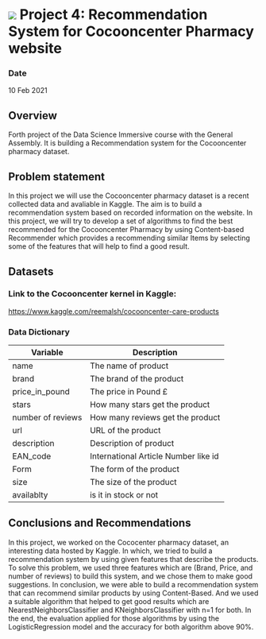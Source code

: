 # ![](https://ga-dash.s3.amazonaws.com/production/assets/logo-9f88ae6c9c3871690e33280fcf557f33.png)  Project 4: Recommendation System for Cocooncenter Pharmacy website


### Date
10 Feb 2021


## Overview
Forth project of the Data Science Immersive course with the General Assembly. It is building a Recommendation system for the Cocooncenter pharmacy dataset.

## Problem statement
In this project we will use the Cocooncenter pharmacy dataset is a recent collected data and avaliable in Kaggle. The aim is to build a recommendation system based on recorded information on the website. In this project, we will try to develop a set of algorithms to find the best recommended for the Cocooncenter Pharmacy by using Content-based Recommender which provides a recommending similar Items by selecting some of the features that will help to find a good result.

## Datasets

### Link to the Cocooncenter kernel in Kaggle:
https://www.kaggle.com/reemalsh/cocooncenter-care-products

### Data Dictionary

| Variable |	Description  |
|----------|-----------------|
| name | The name of product  |
|brand|The brand of the product|
|price_in_pound|The price in Pound £|
|stars|How many stars get the product |
|number of reviews|How many reviews get the product |
|url|URL of the product |
|description|Description of product |
|EAN_code| International Article Number like id|
|Form|The form of the product |
|size|The size of the product|
|availablty|is it in stock or not|


## Conclusions and Recommendations

In this project, we worked on the Cococenter pharmacy dataset, an interesting data hosted by Kaggle. In which, we tried to build a recommendation system by using given features that describe the products. 
To solve this problem, we used three features which are (Brand, Price, and number of reviews) to build this system, and we chose them to make good suggestions. In conclusion, we were able to build a recommendation system that can recommend similar products by using Content-Based. And we used a suitable algorithm that helped to get good results which are NearestNeighborsClassifier and KNeighborsClassifier with n=1 for both. In the end, the evaluation applied for those algorithms by using the LogisticRegression model and the accuracy for both algorithm above 90%.



